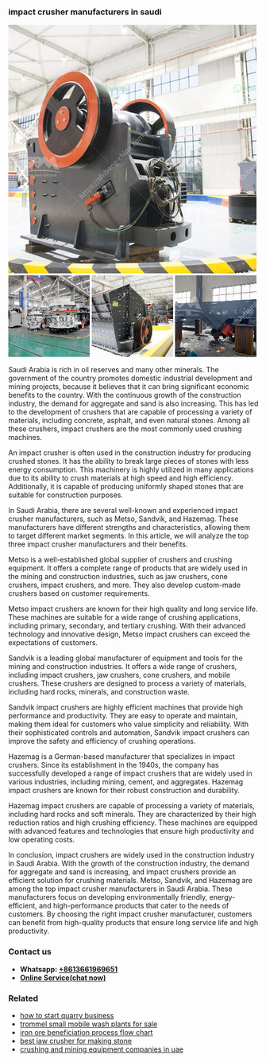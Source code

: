 <h3>impact crusher manufacturers in saudi</h3><img src='1708408211.jpg' alt=''><p>Saudi Arabia is rich in oil reserves and many other minerals. The government of the country promotes domestic industrial development and mining projects, because it believes that it can bring significant economic benefits to the country. With the continuous growth of the construction industry, the demand for aggregate and sand is also increasing. This has led to the development of crushers that are capable of processing a variety of materials, including concrete, asphalt, and even natural stones. Among all these crushers, impact crushers are the most commonly used crushing machines.</p><p>An impact crusher is often used in the construction industry for producing crushed stones. It has the ability to break large pieces of stones with less energy consumption. This machinery is highly utilized in many applications due to its ability to crush materials at high speed and high efficiency. Additionally, it is capable of producing uniformly shaped stones that are suitable for construction purposes.</p><p>In Saudi Arabia, there are several well-known and experienced impact crusher manufacturers, such as Metso, Sandvik, and Hazemag. These manufacturers have different strengths and characteristics, allowing them to target different market segments. In this article, we will analyze the top three impact crusher manufacturers and their benefits.</p><p>Metso is a well-established global supplier of crushers and crushing equipment. It offers a complete range of products that are widely used in the mining and construction industries, such as jaw crushers, cone crushers, impact crushers, and more. They also develop custom-made crushers based on customer requirements.</p><p>Metso impact crushers are known for their high quality and long service life. These machines are suitable for a wide range of crushing applications, including primary, secondary, and tertiary crushing. With their advanced technology and innovative design, Metso impact crushers can exceed the expectations of customers.</p><p>Sandvik is a leading global manufacturer of equipment and tools for the mining and construction industries. It offers a wide range of crushers, including impact crushers, jaw crushers, cone crushers, and mobile crushers. These crushers are designed to process a variety of materials, including hard rocks, minerals, and construction waste.</p><p>Sandvik impact crushers are highly efficient machines that provide high performance and productivity. They are easy to operate and maintain, making them ideal for customers who value simplicity and reliability. With their sophisticated controls and automation, Sandvik impact crushers can improve the safety and efficiency of crushing operations.</p><p>Hazemag is a German-based manufacturer that specializes in impact crushers. Since its establishment in the 1940s, the company has successfully developed a range of impact crushers that are widely used in various industries, including mining, cement, and aggregates. Hazemag impact crushers are known for their robust construction and durability.</p><p>Hazemag impact crushers are capable of processing a variety of materials, including hard rocks and soft minerals. They are characterized by their high reduction ratios and high crushing efficiency. These machines are equipped with advanced features and technologies that ensure high productivity and low operating costs.</p><p>In conclusion, impact crushers are widely used in the construction industry in Saudi Arabia. With the growth of the construction industry, the demand for aggregate and sand is increasing, and impact crushers provide an efficient solution for crushing materials. Metso, Sandvik, and Hazemag are among the top impact crusher manufacturers in Saudi Arabia. These manufacturers focus on developing environmentally friendly, energy-efficient, and high-performance products that cater to the needs of customers. By choosing the right impact crusher manufacturer, customers can benefit from high-quality products that ensure long service life and high productivity.</p><h3>Contact us</h3><ul><li><strong>Whatsapp:&nbsp;<a href="https://wa.me/8613661969651">+8613661969651</a></strong></li><li><a href="https://swt.shibang-china.com/?git&amp;zhl&amp;impact crusher manufacturers in saudi"><strong>Online Service(chat now)</strong></a></li></ul><h3>Related</h3><ul><li><a href='how to start quarry business.md'>how to start quarry business</a></li><li><a href='trommel small mobile wash plants for sale.md'>trommel small mobile wash plants for sale</a></li><li><a href='iron ore beneficiation process flow chart.md'>iron ore beneficiation process flow chart</a></li><li><a href='best jaw crusher for making stone.md'>best jaw crusher for making stone</a></li><li><a href='crushing and mining equipment companies in uae.md'>crushing and mining equipment companies in uae</a></li></ul>